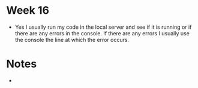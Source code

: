 # Week 16
- Yes I usually run my code in the local server and see if it is running or if there are any errors in the console. If there are any errors I usually use the console the line at which the error occurs. 

# Notes
-